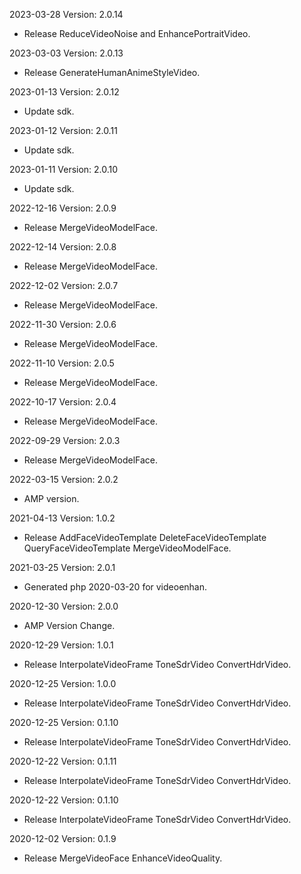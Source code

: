 2023-03-28 Version: 2.0.14
- Release ReduceVideoNoise and EnhancePortraitVideo. 

2023-03-03 Version: 2.0.13
- Release GenerateHumanAnimeStyleVideo.

2023-01-13 Version: 2.0.12
- Update sdk.

2023-01-12 Version: 2.0.11
- Update sdk.

2023-01-11 Version: 2.0.10
- Update sdk.

2022-12-16 Version: 2.0.9
- Release MergeVideoModelFace.

2022-12-14 Version: 2.0.8
- Release MergeVideoModelFace.

2022-12-02 Version: 2.0.7
- Release MergeVideoModelFace.

2022-11-30 Version: 2.0.6
- Release MergeVideoModelFace.

2022-11-10 Version: 2.0.5
- Release MergeVideoModelFace.

2022-10-17 Version: 2.0.4
- Release MergeVideoModelFace.

2022-09-29 Version: 2.0.3
- Release MergeVideoModelFace.

2022-03-15 Version: 2.0.2
- AMP version.

2021-04-13 Version: 1.0.2
- Release AddFaceVideoTemplate DeleteFaceVideoTemplate QueryFaceVideoTemplate MergeVideoModelFace.

2021-03-25 Version: 2.0.1
- Generated php 2020-03-20 for videoenhan.

2020-12-30 Version: 2.0.0
- AMP Version Change.

2020-12-29 Version: 1.0.1
- Release InterpolateVideoFrame ToneSdrVideo ConvertHdrVideo.

2020-12-25 Version: 1.0.0
- Release InterpolateVideoFrame ToneSdrVideo ConvertHdrVideo.

2020-12-25 Version: 0.1.10
- Release InterpolateVideoFrame ToneSdrVideo ConvertHdrVideo.

2020-12-22 Version: 0.1.11
- Release InterpolateVideoFrame ToneSdrVideo ConvertHdrVideo.

2020-12-22 Version: 0.1.10
- Release InterpolateVideoFrame ToneSdrVideo ConvertHdrVideo.

2020-12-02 Version: 0.1.9
- Release MergeVideoFace EnhanceVideoQuality.


